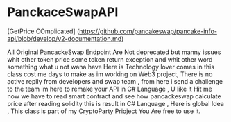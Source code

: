 # PanckaceSwapAPI
[GetPrice COmplicated]
(https://github.com/pancakeswap/pancake-info-api/blob/develop/v2-documentation.md)

All Original PancackeSwap Endpoint Are Not deprecated but manny issues whit other token price some token return exception and whit other word something what u not wana have 
Here is Technology lover comes in this class cost me days to make as im working on Web3 project, There is no active replly from developers and swap team , from here i send a challenge to the team im here to remake your API in C# Language , U like it Hit me  now we have to read smart contract and see how pancackeswap calculate price after reading solidity this is result in C# Language , Here is global Idea , This class is part of my CryptoParty Prioject You Are free to use it.
